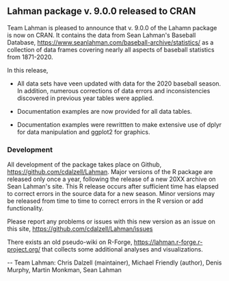 ## Lahman package v. 9.0.0 released to CRAN

Team Lahman is pleased to announce that v. 9.0.0 of the Lahamn package is now
on CRAN.  It contains the data from Sean Lahman's Baseball Database,
https://www.seanlahman.com/baseball-archive/statistics/
as a collection of data frames covering nearly all aspects of baseball
statistics from 1871-2020.

In this release,

* All data sets have veen updated with data for the 2020 baseball season.  In
  addition, numerous corrections of data errors and inconsistencies discovered
  in previous year tables were applied.

* Documentation examples are now provided for all data tables.

* Documentation examples were rewrittten to make extensive use of dplyr for data manipulation
  and ggplot2 for graphics.

### Development

All development of the package takes place on Github, https://github.com/cdalzell/Lahman.
Major versions of the R package are released only once a year, following the release of a
new 20XX archive on Sean Lahman's site.  This R release occurs after sufficient time has 
elapsed to correct errors in the source data for a new season. Minor versions may be 
released from time to time to correct errors in the R version or add functionality.

Please report any problems or issues with this new version as an issue on this site,
https://github.com/cdalzell/Lahman/issues

There exists an old pseudo-wiki on R-Forge, https://lahman.r-forge.r-project.org/ that
collects some additional analyses and visualizations.

-- Team Lahman: Chris Dalzell (maintainer), Michael Friendly (author), Denis Murphy, Martin Monkman, Sean Lahman
